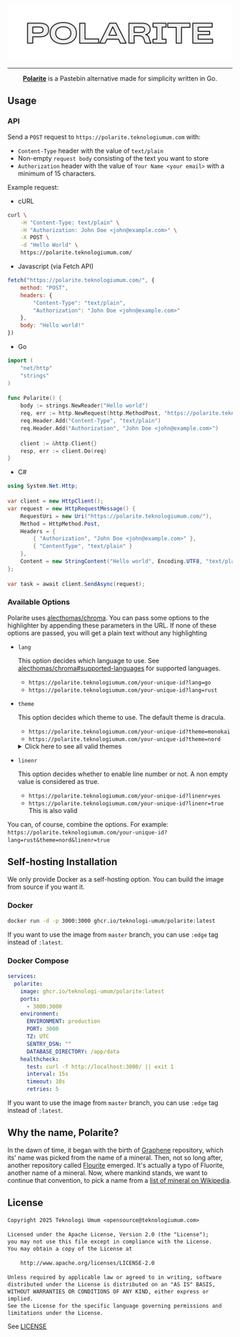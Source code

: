 <kbd>
<img src="./.github/logo.png" width="1000px">
</kbd>

---

<div align="center">
    <strong><a href="https://polarite.teknologiumum.com">Polarite</a></strong> is a Pastebin alternative made for simplicity written in Go.
</div>

## Usage

### API

Send a `POST` request to `https://polarite.teknologiumum.com` with:

- `Content-Type` header with the value of `text/plain`
- Non-empty `request body` consisting of the text you want to store
- `Authorization` header with the value of `Your Name <your email>` with a minimum of 15 characters.

Example request:

- cURL
```sh
curl \
    -H "Content-Type: text/plain" \
    -H "Authorization: John Doe <john@example.com>" \
    -X POST \
    -d "Hello World" \
    https://polarite.teknologiumum.com/
```

- Javascript (via Fetch API)
```js
fetch("https://polarite.teknologiumum.com/", {
    method: "POST",
    headers: {
        "Content-Type": "text/plain",
        "Authorization": "John Doe <john@example.com>"
    },
    body: "Hello world!"
})
```

- Go
```go
import (
    "net/http"
    "strings"
)

func Polarite() {
    body := strings.NewReader("Hello world")
    req, err := http.NewRequest(http.MethodPost, "https://polarite.teknologiumum.com/", body)
    req.Header.Add("Content-Type", "text/plain")
    req.Header.Add("Authorization", "John Doe <john@example.com>")

    client := &http.Client{}
    resp, err := client.Do(req)
}
```

- C#
```c#
using System.Net.Http;

var client = new HttpClient();
var request = new HttpRequestMessage() {
    RequestUri = new Uri("https://polarite.teknologiumum.com/"),
    Method = HttpMethod.Post,
    Headers = {
        { "Authorization", "John Doe <john@example.com>" },
        { "ContentType", "text/plain" }
    },
    Content = new StringContent("Hello world", Encoding.UTF8, "text/plain")
};

var task = await client.SendAsync(request);
```

### Available Options

Polarite uses [alecthomas/chroma](github.com/alecthomas/chroma). You can pass
some options to the highlighter by appending these parameters in the URL.
If none of these options are passed, you will get a plain text without any highlighting

- `lang`

    This option decides which language to use. See [alecthomas/chroma#supported-languages](https://github.com/alecthomas/chroma/#supported-languages) for supported languages.

    - `https://polarite.teknologiumum.com/your-unique-id?lang=go`
    - `https://polarite.teknologiumum.com/your-unique-id?lang=rust`

- `theme`

    This option decides which theme to use. The default theme is dracula.

    - `https://polarite.teknologiumum.com/your-unique-id?theme=monokai`
    - `https://polarite.teknologiumum.com/your-unique-id?theme=nord`

    <details>
        <summary>Click here to see all valid themes</summary>

     - abap
     - algol
     - algol_nu
     - arduino
     - autumn
     - base16-snazzy
     - bw
     - borland
     - colorful
     - doom-one
     - doom-one2
     - dracula
     - emacs
     - friendly
     - fruity
     - github
     - hrdark
     - hr_high_contrast
     - igor
     - lovelace
     - manni
     - monokai
     - monokailight
     - murphy
     - native
     - nord
     - onesenterprise
     - paraiso-dark
     - paraiso-light
     - pastie
     - perldoc
     - pygments
     - rainbow_dash
     - rrt
     - solarized-dark
     - soldarized-dark256
     - solarized-light
     - swapoff
     - tango
     - trac
     - vim
     - vs
     - vulcan
     - xcode
     - xcode-dark
    </details>


- `linenr`

    This option decides whether to enable line number or not. A non empty value is considered as true.

    - `https://polarite.teknologiumum.com/your-unique-id?linenr=yes`
    - `https://polarite.teknologiumum.com/your-unique-id?linenr=true` This is also valid

You can, of course, combine the options.
For example: `https://polarite.teknologiumum.com/your-unique-id?lang=rust&theme=nord&linenr=true`

## Self-hosting Installation

We only provide Docker as a self-hosting option. You can build the image from source if you want it.

### Docker

```bash
docker run -d -p 3000:3000 ghcr.io/teknologi-umum/polarite:latest
```

If you want to use the image from `master` branch, you can use `:edge` tag instead of `:latest`.

### Docker Compose

```yaml
services:
  polarite:
    image: ghcr.io/teknologi-umum/polarite:latest
    ports:
      - 3000:3000
    environment:
      ENVIRONMENT: production
      PORT: 3000
      TZ: UTC
      SENTRY_DSN: ""
      DATABASE_DIRECTORY: /app/data
    healthcheck:
      test: curl -f http://localhost:3000/ || exit 1
      interval: 15s
      timeout: 10s
      retries: 5
```

If you want to use the image from `master` branch, you can use `:edge` tag instead of `:latest`.

## Why the name, Polarite?

In the dawn of time, it began with the birth of [Graphene](https://github.com/teknologi-umum/graphene) repository, which its' name was picked from the name of a mineral.
Then, not so long after, another repository called [Flourite](https://github.com/teknologi-umum/flourite) emerged. It's actually a typo of Fluorite, another name of a mineral.
Now, where mankind stands, we want to continue that convention, to pick a name from a [list of mineral on Wikipedia](https://en.wikipedia.org/wiki/List_of_minerals).


## License

```
Copyright 2025 Teknologi Umum <opensource@teknologiumum.com>

Licensed under the Apache License, Version 2.0 (the "License");
you may not use this file except in compliance with the License.
You may obtain a copy of the License at

    http://www.apache.org/licenses/LICENSE-2.0

Unless required by applicable law or agreed to in writing, software
distributed under the License is distributed on an "AS IS" BASIS,
WITHOUT WARRANTIES OR CONDITIONS OF ANY KIND, either express or implied.
See the License for the specific language governing permissions and
limitations under the License.
```

See [LICENSE](./LICENSE)
